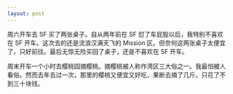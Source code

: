 ```yaml
---
layout: post
---
```


周六开车去 SF 买了两张桌子。自从两年前在 SF 怼了车屁股以后，我特别不喜欢在 SF 开车。这次去的还是流浪汉满天飞的 Mission 区。但奈何这两张桌子太便宜了，只好前往。最后无惊无险买回了桌子，还是不喜欢在 SF 开车。

周末开车一个小时去樱桃园摘樱桃。摘樱桃被人称作湾区三大俗之一。我最怕被人看俗。然而去年去过一次，那里的樱桃又便宜又好吃，果断去摘了几斤。只花了不到三十块钱。
